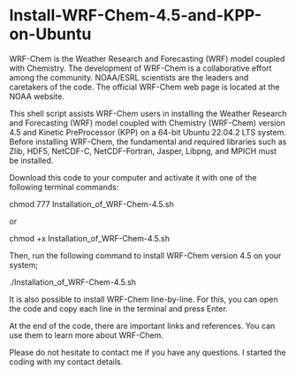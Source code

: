 # Install-WRF-Chem-4.5-and-KPP-on-Ubuntu

WRF-Chem is the Weather Research and Forecasting (WRF) model coupled with Chemistry. The development of WRF-Chem is a collaborative effort among the community. NOAA/ESRL scientists are the leaders and caretakers of the code. The official WRF-Chem web page is located at the NOAA website. 

This shell script assists WRF-Chem users in installing the Weather Research and Forecasting (WRF) model coupled with Chemistry (WRF-Chem) version 4.5 and Kinetic PreProcessor (KPP) on a 64-bit Ubuntu 22.04.2 LTS system. Before installing WRF-Chem, the fundamental and required libraries such as Zlib, HDF5, NetCDF-C, NetCDF-Fortran, Jasper, Libpng, and MPICH must be installed. 

Download this code to your computer and activate it with one of the following terminal commands:

chmod 777 Installation_of_WRF-Chem-4.5.sh

or 

chmod +x Installation_of_WRF-Chem-4.5.sh

Then, run the following command to install WRF-Chem version 4.5 on your system;

./Installation_of_WRF-Chem-4.5.sh

It is also possible to install WRF-Chem line-by-line. For this, you can open the code and copy each line in the terminal and press Enter.

At the end of the code, there are important links and references. You can use them to learn more about WRF-Chem.

Please do not hesitate to contact me if you have any questions. I started the coding with my contact details. 








